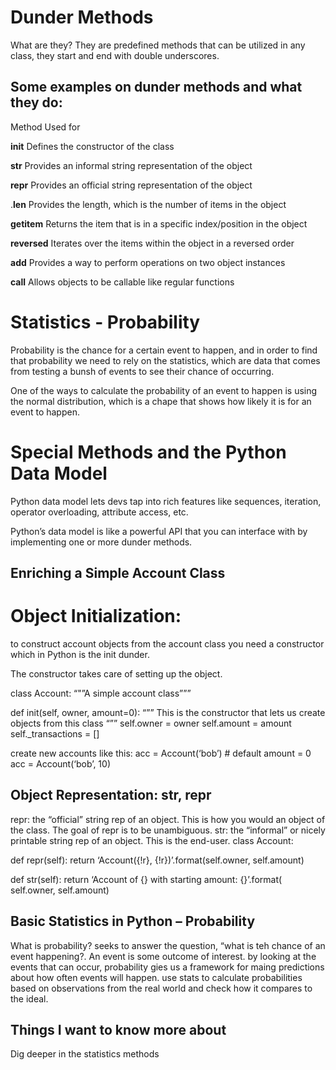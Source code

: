 # Dunder Methods
What are they? They are predefined methods that can be utilized in any class, they start and end with double underscores.

## Some examples on dunder methods and what they do:
Method	Used for

__init__	Defines the constructor of the class

__str__	Provides an informal string representation of the object

__repr__	Provides an official string representation of the object

.__len__	Provides the length, which is the number of items in the object

__getitem__	Returns the item that is in a specific index/position in the object

__reversed__	Iterates over the items within the object in a reversed order

__add__	Provides a way to perform 
operations on two object instances

__call__	Allows objects to be callable like regular functions

# Statistics - Probability
Probability is the chance for a certain event to happen, and in order to find that probability we need to rely on the statistics, which are data that comes from testing a bunsh of events to see their chance of occurring.

One of the ways to calculate the probability of an event to happen is using the normal distribution, which is a chape that shows how likely it is for an event to happen.





# Special Methods and the Python Data Model

Python data model lets devs tap into rich features like sequences, iteration, operator overloading, attribute access, etc.

Python’s data model is like a powerful API that you can interface with by implementing one or more dunder methods.

## Enriching a Simple Account Class
# Object Initialization:
to construct account objects from the account class you need a constructor which in Python is the init dunder.

The constructor takes care of setting up the object.

class Account: “"”A simple account class”””

def init(self, owner, amount=0): “”” This is the constructor that lets us create objects from this class “”” self.owner = owner self.amount = amount self._transactions = []

create new accounts like this: acc = Account(‘bob’) # default amount = 0 acc = Account(‘bob’, 10)
## Object Representation: str, repr
repr: the “official” string rep of an object. This is how you would an object of the class. The goal of repr is to be unambiguous.
str: the “informal” or nicely printable string rep of an object. This is the end-user. class Account:

def repr(self): return ‘Account({!r}, {!r})’.format(self.owner, self.amount)

def str(self): return ‘Account of {} with starting amount: {}’.format( self.owner, self.amount)

## Basic Statistics in Python – Probability
What is probability? seeks to answer the question, “what is teh chance of an event happening?. An event is some outcome of interest.
by looking at the events that can occur, probability gies us a framework for maing predictions about how often events will happen.
use stats to calculate probabilities based on observations from the real world and check how it compares to the ideal.


## Things I want to know more about

Dig deeper in the statistics methods